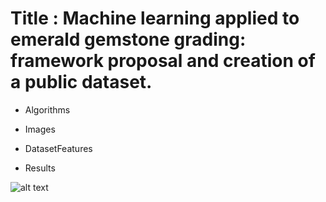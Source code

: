 # Title : Machine learning applied to emerald gemstone grading: framework proposal and creation of a public dataset.

- Algorithms

- Images

- DatasetFeatures

- Results

![alt text](https://github.com/DaniloRicardoCrabi/Emeralds-/tree/master/Results/ExtremelyRandomizedTrees.png)
